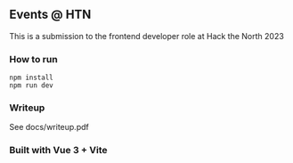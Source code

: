 ## Events @ HTN
This is a submission to the frontend developer role at Hack the North 2023

### How to run
```npm install```  
```npm run dev```

### Writeup
See docs/writeup.pdf

### Built with Vue 3 + Vite
